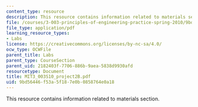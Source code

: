 ```yaml
---
content_type: resource
description: This resource contains information related to materials section.
file: /courses/3-003-principles-of-engineering-practice-spring-2010/9bd56446f53a5f187e0b0858764e0a18_MIT3_003S10_project2B.pdf
file_type: application/pdf
learning_resource_types:
- Labs
license: https://creativecommons.org/licenses/by-nc-sa/4.0/
ocw_type: OCWFile
parent_title: Labs
parent_type: CourseSection
parent_uid: 2182403f-7706-886b-9aea-5838d9930afd
resourcetype: Document
title: MIT3_003S10_project2B.pdf
uid: 9bd56446-f53a-5f18-7e0b-0858764e0a18
---
```

This resource contains information related to materials section.